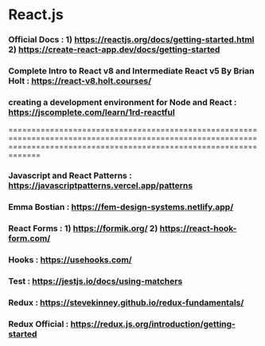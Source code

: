 # React.js

### Official Docs : 1) https://reactjs.org/docs/getting-started.html 2) https://create-react-app.dev/docs/getting-started

### Complete Intro to React v8 and Intermediate React v5 By Brian Holt : https://react-v8.holt.courses/

### creating a development environment for Node and React : https://jscomplete.com/learn/1rd-reactful

=========================================================================================================================================================================

### Javascript and React Patterns : https://javascriptpatterns.vercel.app/patterns

### Emma Bostian : https://fem-design-systems.netlify.app/ 

### React Forms : 1) https://formik.org/  2) https://react-hook-form.com/

### Hooks : https://usehooks.com/

### Test : https://jestjs.io/docs/using-matchers

### Redux : https://stevekinney.github.io/redux-fundamentals/

### Redux Official : https://redux.js.org/introduction/getting-started
    
